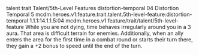 <ability>
  <metadata>
    <class>talent</class>
    <feature_type>trait</feature_type>
    <file_dpath>Talent/5th-Level Features</file_dpath>
    <item_id>distortion-temporal</item_id>
    <item_index>04</item_index>
    <item_name>Distortion Temporal</item_name>
    <level>5</level>
    <scc>mcdm.heroes.v1:feature.trait.talent.5th-level-feature:distortion-temporal</scc>
    <scdc>1.1.1:14.1.1.5:04</scdc>
    <source>mcdm.heroes.v1</source>
    <type>feature/trait/talent/5th-level-feature</type>
  </metadata>
  <effects>
    <effect type="mundane">While you are not dying, time behaves irregularly around you in a 3 aura. That area is difficult terrain for enemies. Additionally, when an ally enters the area for the first time in a combat round or starts their turn there, they gain a +2 bonus to speed until the end of the turn.</effect>
  </effects>
</ability>
